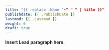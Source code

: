 ```yaml
---
title: "{{ replace .Name "-" " " | title }}"
publishdate: {{ .PublishDate }}
lastmod: {{ .Lastmod }}
weight: 0
draft: true
---
```


**Insert Lead paragraph here.**